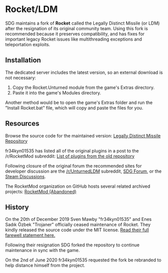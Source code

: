 # Rocket/LDM

SDG maintains a fork of **Rocket** called the Legally Distinct Missile (or LDM) after the resignation of its original community team. Using this fork is recommended because it preserves compatibility, and has fixes for important legacy Rocket issues like multithreading exceptions and teleportation exploits.

## Installation

The dedicated server includes the latest version, so an external download is not necessary:

1. Copy the Rocket.Unturned module from the game's Extras directory.
2. Paste it into the game's Modules directory.

Another method would be to open the game's Extras folder and run the "Install Rocket.bat" file, which will copy and paste the files for you.

## Resources

Browse the source code for the maintained version: [Legally Distinct Missile Repository](https://github.com/SmartlyDressedGames/Legally-Distinct-Missile)

fr34kyn01535 has listed all of the original plugins in a post to the /r/RocketMod subreddit: [List of plugins from the old repository](https://www.reddit.com/r/rocketmod/comments/ek4i7b/)

Following closure of the original forum the recommended sites for developer discussion are the [/r/UnturnedLDM](https://www.reddit.com/r/UnturnedLDM/) subreddit, [SDG Forum](https://forum.smartlydressedgames.com/c/modding/ldm), or the [Steam Discussions](https://steamcommunity.com/app/304930/discussions/17/).

The RocketMod organization on GitHub hosts several related archived projects: [RocketMod (Abandoned)](https://github.com/RocketMod)

## History

On the 20th of December 2019 Sven Mawby "fr34kyn01535" and Enes Sadık Özbek "Trojaner" officially ceased maintenance of Rocket. They kindly released the source code under the MIT license. [Read their full farewell statement here.](https://github.com/RocketMod/Rocket/blob/master/Farewell.md)

Following their resignation SDG forked the repository to continue maintenance in sync with the game.

On the 2nd of June 2020 fr34kyn01535 requested the fork be rebranded to help distance himself from the project.
